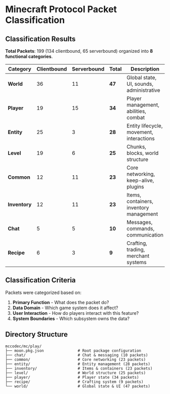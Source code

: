 # Minecraft Protocol Packet Classification

## Classification Results

**Total Packets**: 199 (134 clientbound, 65 serverbound) organized into **8 functional categories**.

| Category | Clientbound | Serverbound | Total | Description |
|----------|-------------|-------------|-------|-------------|
| **World** | 36 | 11 | **47** | Global state, UI, sounds, administrative |
| **Player** | 19 | 15 | **34** | Player management, abilities, combat |
| **Entity** | 25 | 3 | **28** | Entity lifecycle, movement, interactions |
| **Level** | 19 | 6 | **25** | Chunks, blocks, world structure |
| **Common** | 12 | 11 | **23** | Core networking, keep-alive, plugins |
| **Inventory** | 12 | 11 | **23** | Items, containers, inventory management |
| **Chat** | 5 | 5 | **10** | Messages, commands, communication |
| **Recipe** | 6 | 3 | **9** | Crafting, trading, merchant systems |

## Classification Criteria

Packets were categorized based on:
1. **Primary Function** - What does the packet do?
2. **Data Domain** - Which game system does it affect?
3. **User Interaction** - How do players interact with this feature?
4. **System Boundaries** - Which subsystem owns the data?

## Directory Structure

```
mccodec/mc/play/
├── moon.pkg.json               # Root package configuration
├── chat/                       # Chat & messaging (10 packets)
├── common/                     # Core networking (23 packets)
├── entity/                     # Entity management (28 packets)
├── inventory/                  # Items & containers (23 packets)
├── level/                      # World structure (25 packets)
├── player/                     # Player state (34 packets)
├── recipe/                     # Crafting system (9 packets)
└── world/                      # Global state & UI (47 packets)
```
